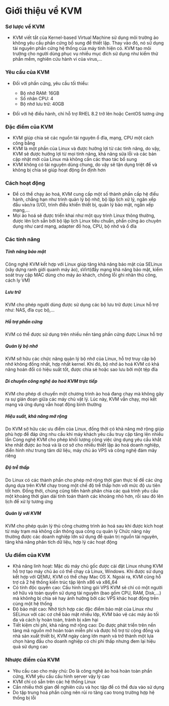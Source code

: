 # Giới thiệu về KVM
### Sơ lược về KVM
- KVM viết tắt của Kernel-based Virtual Machine sử dụng môi trường ảo không yêu cầu phần cứng bổ sung để thiết lập. Thay vào đó, nó sử dụng tài nguyên phần cứng hệ thống của máy tính hiện có. KVM tạo môi trường cho người dùng phục vụ nhiều mục đích sử dụng như kiểm thử phần mềm, nghiên cứu hành vi của virus,...

### Yêu cầu của KVM
- Đối với phần cứng, yêu cầu tối thiểu:
    - Bộ nhớ RAM: 16GB
    - Số nhân CPU: 4
    - Bộ nhớ lưu trữ: 40GB

- Đối với hệ điều hành, chỉ hỗ trợ RHEL 8.2 trở lên hoặc CentOS tương ứng

### Đặc điểm của KVM
- KVM giúp chia sẻ các nguồn tài nguyên ổ đĩa, mạng, CPU một cách công bằng
- KVM là một phần của Linux và được hưởng lợi từ các tính năng, do vậy, KVM sẽ được hưởng lợi từ mọi tính năng, khả năng sửa lỗi và các bản cập nhật mới của Linux mà không cần các thao tác bổ sung
- KVM không có tài nguyên dùng chung, do vậy sẽ tận dụng triệt để và không bị chia sẻ giúp hoạt động ổn định hơn

### Cách hoạt động
- Để có thể chạy ảo hoá, KVM cung cấp một số thành phần cấp hệ điều hành, chẳng hạn như trình quản lý bộ nhớ, bộ lập lịch xử lý, ngăn xếp đầu vào/ra (I/O), trình điều khiển thiết bị, quản lý bảo mật, ngăn xếp mạng,...
- Mọi ảo hoá sẽ được triển khai như một quy trình Linux thông thường, được lên lịch sẵn bởi bộ lập lịch Linux tiêu chuẩn, phần cứng ảo chuyên dụng như card mạng, adapter đồ hoạ, CPU, bộ nhớ và ổ đĩa

### Các tính năng
##### Tính năng bảo mật
Công nghệ KVM kết hợp với Linux giúp tăng khă năng bảo mật của SELinux (xây dựng ranh giới quanh máy ảo), sVirt(đẩy mạng khả năng bảo mật, kiểm soát truy cập MAC dùng cho máy ảo khách, chống lỗi ghi nhãn thủ công, cách ly VM)

##### Lưu trữ
KVM cho phép người dùng được sử dụng các bộ lưu trữ được Linux hỗ trợ như: NAS, đĩa cục bộ,...

##### Hỗ trợ phần cứng
KVM có thể được sử dụng trên nhiều nền tảng phần cứng được Linux hỗ trợ

##### Quản lý bộ nhớ
KVM sở hữu các chức năng quản lý bộ nhớ của Linux, hỗ trợ truy cập bộ nhớ không đồng nhất, hợp nhất kernel. Khi đó, bộ nhớ ảo hoá KVM có khả năng hoán đổi có hiệu suất tốt, được chia sẻ hoặc sao lưu bởi một tệp đĩa

##### Di chuyển công nghệ ảo hoá KVM trực tiếp
KVM cho phép di chuyển một chương trình ảo hoá đang chạy mà không gây ra sự gián đoạn giữa các máy chủ vật lý. Lúc này, KVM vẫn chạy, mọi kết mạng và ứng dụng vẫn hoạt động bình thường

##### Hiệu suất, khả năng mở rộng
Do KVM sở hữu các ưu điểm của Linux, đồng thời có khả năng mở rộng giúp phù hợp để đáp ứng nhu cầu khi máy khách yêu cầu truy cập tăng lên nhiều lần
Cong nghệ KVM cho phép khối lượng công việc ứng dụng yêu cầu khắt khe nhất được ảo hoá và là cơ sở cho nhiều thiết lập ảo hoá doanh nghiệp, điển hình như trung tâm dữ liệu, máy chủ ảo VPS và công nghệ đám mây riêng

##### Độ trễ thấp
Do Linux có các thành phần cho phép mở rộng thời gian thực tế để các ứng dụng dựa trên KVM chạy trong một chế độ trễ thấp hơn với mức độ ưu tiên tốt hơn. Đồng thời, chúng cũng tiến hành phân chia các quá trình yêu cầu một khoảng thời gian dài tính toán thành các khoảng nhỏ hơn, rồi sau đó lên lịch để xử lý tương ứng

##### Quản lý với KVM
KVM cho phép quản lý thủ công chương trình ảo hoá sau khi được kích hoạt từ máy trạm mà không cần thông qua công cụ quản lý
Chức năng này thường được các doanh nghiệp lớn sử dụng để quản trị nguồn tài nguyên, tăng khả năng phân tích dữ liệu, hợp lý các hoạt động

### Ưu điểm của KVM
- Khả năng linh hoạt: Mặc dù máy chủ gốc được cài đặt Linux nhưng KVM hỗ trợ tạo máy chủ ảo có thể chạy cả Linux, Windows. Khi được sử dụng kết hợp với QEMU, KVM có thể chạy Mac OS X. Ngoài ra, KVM cũng hỗ trợ cả 2 hệ thống kiến trúc tập lệnh x86 và x86_64
- Có tính độc quyền cao: Cấu hình từng gói VPS KVM sẽ chỉ có một người sở hữu và toàn quyền sử dụng tài nguyên (bao gồm CPU, RAM, Disk,...) mà khônhg bị chia sẻ hay ảnh hưởng bởi các VPS khác hoạt động trên cùng một hệ thống
- Độ bảo mật cao: Nhờ tích hợp các đặc điểm bảo mật của Linux như SELinux với các cơ chế bảo mật nhiều lớp, KVM bảo vệ các máy ảo tối đa và cách ly hoàn toàn, tránh bị xâm hại
- Tiết kiệm chi phí, khả năng mở rộng cao: Do được phát triển trên nền tảng mã nguồn mở hoàn toàn miễn phí và được hỗ trợ từ cộng đồng và nhà sản xuất thiết bị, KVM ngày càng lớn mạnh và trở thành một lựa chọn hàng đầu cho doanh nghiệp có chi phí thấp nhưng đem lại hiệu quả sử dụng cao

### Nhược điểm của KVM
- Yêu cầu cao cho máy chủ: Do là công nghệ ảo hoá hoàn toàn phần cứng, KVM yêu cầu cấu hình server vậy lý cao
- KVM chỉ có sẵn trên các hệ thống Linux
- Cần nhiều thời gian để nghiên cứu và học tập để có thể đưa vào sử dụng
- Do tập trung hoá phần cứng nên rủi ro tăng cao trong trường hợp hệ thống bị lỗi